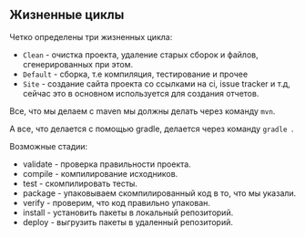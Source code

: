## Жизненные циклы
Четко определены три жизненных цикла:
* `Clean` - очистка проекта, удаление старых сборок и файлов, сгенерированных при этом.
* `Default` - сборка, т.е компиляция, тестирование и прочее  
* `Site` - создание сайта проекта со ссылками на ci, issue tracker и т.д, сейчас это в основном используется для 
создания отчетов.

Все, что мы делаем с maven мы должны делать через команду `mvn`.

А все, что делается с помощью gradle, делается через команду `gradle `.

Возможные стадии:
* validate - проверка правильности проекта.
* compile - компилирование исходников.
* test - скомпилировать тесты.
* package - упаковываем скомпилированный код в то, что мы указали.
* verify - проверим, что код правильно упакован.
* install - установить пакеты в локальный репозиторий.
* deploy - выгрузить пакеты в удаленный репозиторий.

 